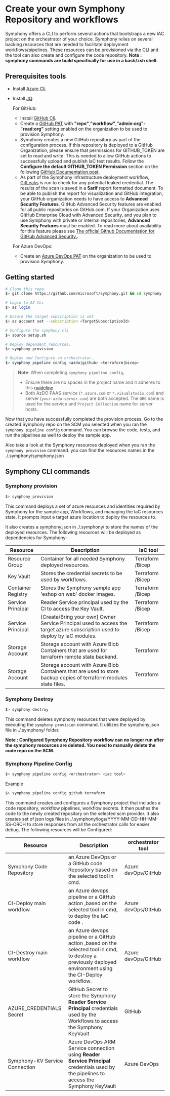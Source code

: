 # Create your own Symphony Repository and workflows

Symphony offers a CLI to perform several actions that bootstraps a new IAC project on the orchestrator of your choice. Symphony relies on several backing resources that are needed to facilitate deployment workflows/pipelines. These resources can be provisioned via the CLI and the tool can also create and configure the code repository.
**Note : symphony commands are build specifically for use in a bash/zsh shell.**

## Prerequisites tools

- Install [Azure Cli](https://docs.microsoft.com/cli/azure).
- Install [JQ](https://stedolan.github.io/jq).

  For GitHub:
  - Install [GitHub Cli](https://docs.github.com/en/github-cli/github-cli/about-github-cli).
  - Create a [GitHub PAT](https://docs.github.com/en/enterprise-server@3.4/authentication/keeping-your-account-and-data-secure/creating-a-personal-access-token) with **"repo"**,**"workflow"**,**"admin:org"-"read:org"** setting enabled on the organization to be used to provision Symphony.
  - Symphony creates a new GitHub repository as part of the configuration process. If this repository is deployed to a GitHub Organization, please ensure that permissions for GITHUB_TOKEN are set to read and write.  This is needed to allow GitHub actions to successfully upload and publish IaC test results. Follow the **Configure the default GITHUB_TOKEN Permission** section on the following [GitHub Documentation post](https://docs.github.com/en/repositories/managing-your-repositorys-settings-and-features/enabling-features-for-your-repository/managing-github-actions-settings-for-a-repository#setting-the-permissions-of-the-github_token-for-your-repository).
  - As part of the Symphony infrastructure deployment workflow, [GitLeaks](https://github.com/gitleaks/gitleaks) is run to check for any potential leaked credential. The results of the scan is saved in a **Sarif** report formatted document. To be able to publish the report for visualization and GitHub integration, your GitHub organization needs to have access to  **Advanced Security Features**. GitHub Advanced Security features are enabled for all public repositories on GitHub.com. If your Organization uses GitHub Enterprise Cloud with Advanced Security, and you plan to use Symphony with private or internal repositories, **Advanced Security Features** must be enabled. To read more about availability for this feature please see  [The official Github Documentation for GitHub Advanced Security.](https://docs.github.com/en/get-started/learning-about-github/about-github-advanced-security).

  For Azure DevOps:
  - Create an [Azure DevOps PAT](https://learn.microsoft.com/azure/devops/organizations/accounts/use-personal-access-tokens-to-authenticate?view=azure-devops&tabs=Windows) on the organization to be used to provision Symphony.

## Getting started

```bash
# Clone this repo.
$> git clone https://github.com/microsoft/symphony.git && cd symphony

# Login to AZ CLi 
$> az login

# Ensure the target subscription is set
$> az account set --subscription <TargetSubscriptionId>

# Configure the symphony cli 
$> source setup.sh

# Deploy dependent resources.
$> symphony provision

# Deploy and Configure an orchestrator.
$> symphony pipeline config <azdo|github> <terraform|bicep>
```

> **Note**: 
> When completing `symphony pipeline config`,
> 
> - Ensure there are no spaces in the project name and it adheres to this [guideline](https://learn.microsoft.com/en-us/azure/devops/organizations/settings/naming-restrictions?view=azure-devops#project-names).
> - Both AzDO PAAS service (`*.azure.com` or `*.visualstudio.com`) and server (`your-azdo-server.com`) are both accepted. The `ORG` name is used for the service and `Project Collection` name for server hosts. 

Now that you have successfully completed the provision process. Go to the created Symphony repo on the SCM you selected when you ran the `symphony pipeline config` command. You can browse the code, tests, and run the pipelines as well to deploy the sample app.

Also take a look at the Symphony resources deployed when you ran the `symphony provision` command. you can find the resources names in the ./.symphony/symphony.json

## Symphony CLI commands

### Symphony provision

```bash
$> symphony provision
```

This command deploys a set of azure resources and identities required by Symphony for the sample app, Workflows, and managing the IaC resources state. It prompts input a target azure location to deploy the resources to.

It also creates a symphony.json in ./.symphony/ to store the names of the deployed resources.
The following resources will be deployed as dependencies for Symphony:

| Resource           | Description                                                                                         | IaC tool|
| -----------        | --------------------------------------------------------------------------------------------------  | --------|
| Resource Group     | Container for all needed Symphony deployed resources.                                               | Terraform /Bicep|
| Key Vault          | Stores the credential secrets to be used by workflows.                                       | Terraform /Bicep|
| Container Registry | Stores the Symphony sample app 'eshop on web' docker images.                                        | Terraform /Bicep|
| Service Principal  | Reader Service principal used by the CI to access the Key Vault.                                    | Terraform /Bicep|
| Service Principal  | [Create/Bring your own] Owner Service Principal used to access the target azure subscription used to deploy by IaC modules. | Terraform /Bicep|
| Storage Account    | Storage account with Azure Blob Containers that are used for terraform remote state backend.                       | Terraform|
| Storage Account    | Storage account with Azure Blob Containers that are used to store backup copies of terraform modules state files.            | Terraform|

### Symphony Destroy

```bash
$> symphony destroy
```

This command deletes symphony resources that were deployed by executing the `symphony provision` command. It utilizes the symphony.json file in ./.symphony/ folder.

**Note : Configured Symphony Repository workflow can no longer run after the symphony resources are deleted. You need to manually delete the code repo on the SCM.**

### Symphony Pipeline Config

```bash
$> symphony pipeline config <orchestrator> <iac tool>
```

Example

```bash
$> symphony pipeline config github terraform
```

This command creates and configures a Symphony project that includes a code repository, workflow pipelines, workflow secrets. It then pushes the code to the newly created repository on the selected scm provider. It also creates set of json logs files in ./.symphony/logs/YYYY-MM-DD-HH-MM-SS-ORCH to store responses from all the orchestrator calls for easier debug. The following resources will be Configured:

| Resource                      | Description                                                                                         | orchestrator tool   |
| ----------------------------- | --------------------------------------------------------------------------------------------------  | ------------------- |
| Symphony Code Repository      | an Azure DevOps or a GitHub code Repository based on the selected tool in cmd.                      | Azure devOps/GitHub |
| CI-Deploy main workflow       | an Azure devops pipeline or a GitHub action ,based on the selected tool in cmd, to deploy the IaC code .                      | Azure devOps/GitHub |
| CI-Destroy main workflow      | an Azure devops pipeline or a GitHub action ,based on the selected tool in cmd, to destroy a previously deployed environment using the CI-Deploy workflow. | Azure devOps/GitHub |
|AZURE_CREDENTIALS Secret       | GitHub Secret to store the Symphony **Reader Service Principal** credentials used by the Workflows to access the Symphony KeyVault | GitHub |
|Symphony-KV Service Connection | Azure DevOps ARM Service connection using **Reader Service Principal** credentials used by the pipelines to access the Symphony KeyVault | Azure DevOps |
